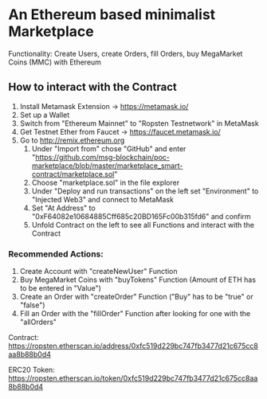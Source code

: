 # An Ethereum based minimalist Marketplace
Functionality: Create Users, create Orders, fill Orders, buy MegaMarket Coins (MMC) with Ethereum

## How to interact with the Contract

1. Install Metamask Extension -> https://metamask.io/
2. Set up a Wallet
3. Switch from "Ethereum Mainnet" to "Ropsten Testnetwork" in MetaMask
4. Get Testnet Ether from Faucet -> https://faucet.metamask.io/
5. Go to http://remix.ethereum.org
   1. Under "Import from" chose "GitHub" and enter "https://github.com/msg-blockchain/poc-marketplace/blob/master/marketplace_smart-contract/marketplace.sol"
   2. Choose "marketplace.sol" in the file explorer
   3. Under "Deploy and run transactions" on the left set "Environment" to "Injected Web3" and connect to MetaMask
   4. Set "At Address" to "0xF64082e10684885Cff685c20BD165Fc00b315fd6" and confirm
   5. Unfold Contract on the left to see all Functions and interact with the Contract

### Recommended Actions:

1. Create Account with "createNewUser" Function
2. Buy MegaMarket Coins with "buyTokens" Function (Amount of ETH has to be entered in "Value")
3. Create an Order with "createOrder" Function ("Buy" has to be "true" or "false")
4. Fill an Order with the "fillOrder" Function after looking for one with the "allOrders"


Contract: https://ropsten.etherscan.io/address/0xfc519d229bc747fb3477d21c675cc8aa8b88b0d4

ERC20 Token: https://ropsten.etherscan.io/token/0xfc519d229bc747fb3477d21c675cc8aa8b88b0d4
